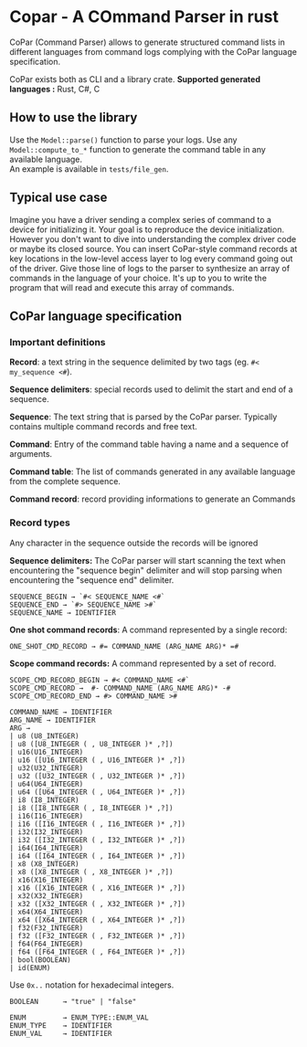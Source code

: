 # Copar - A COmmand Parser in rust
CoPar (Command Parser) allows to generate structured command lists in different languages from command logs complying with the CoPar language specification.  

CoPar exists both as CLI and a library crate.
**Supported generated languages :** Rust, C#, C

## How to use the library
Use the `Model::parse()` function to parse your logs. 
Use any `Model::compute_to_*` function to generate the command table in any available language.  
An example is available in `tests/file_gen`.

## Typical use case
Imagine you have a driver sending a complex series of command to a device for initializing it. Your goal is to reproduce the device initialization. However you don't want to dive into understanding the complex driver code or maybe its closed source.
You can insert CoPar-style command records at key locations in the low-level access layer to log every command going out of the driver. Give those line of logs to the parser to synthesize an array of commands in the language of your choice. It's up to you to write the program that will read and execute this array of commands.

## CoPar language specification
### Important definitions
**Record**: a text string in the sequence delimited by two tags (eg. `#< my_sequence <#`).

**Sequence delimiters**: special records used to delimit the start and end of a sequence.

**Sequence**: The text string that is parsed by the CoPar parser. Typically contains multiple command records and free text.

**Command**: Entry of the command table having a name and a sequence of arguments.

**Command table**: The list of commands generated in any available language from the complete sequence.

**Command record**: record providing informations to generate an Commands

### Record types
Any character in the sequence outside the records will be ignored

**Sequence delimiters:**
The CoPar parser will start scanning the text when encountering the "sequence begin" delimiter and will stop parsing when encountering the "sequence end" delimiter. 

``` 
SEQUENCE_BEGIN → `#< SEQUENCE_NAME <#`
SEQUENCE_END → `#> SEQUENCE_NAME >#`
SEQUENCE_NAME → IDENTIFIER
``` 

**One shot command records**:
A command represented by a single record:

``` 
ONE_SHOT_CMD_RECORD → #= COMMAND_NAME (ARG_NAME ARG)* =#
``` 

**Scope command records:**
A command represented by a set of record.
``` 
SCOPE_CMD_RECORD_BEGIN → #< COMMAND_NAME <#`
SCOPE_CMD_RECORD →  #- COMMAND_NAME (ARG_NAME ARG)* -#
SCOPE_CMD_RECORD_END → #> COMMAND_NAME >#
``` 

```
COMMAND_NAME → IDENTIFIER
ARG_NAME → IDENTIFIER
ARG → 
| u8 (U8_INTEGER)
| u8 ([U8_INTEGER ( , U8_INTEGER )* ,?])
| u16(U16_INTEGER)
| u16 ([U16_INTEGER ( , U16_INTEGER )* ,?])
| u32(U32_INTEGER)
| u32 ([U32_INTEGER ( , U32_INTEGER )* ,?])
| u64(U64_INTEGER)
| u64 ([U64_INTEGER ( , U64_INTEGER )* ,?])
| i8 (I8_INTEGER)
| i8 ([I8_INTEGER ( , I8_INTEGER )* ,?])
| i16(I16_INTEGER)
| i16 ([I16_INTEGER ( , I16_INTEGER )* ,?])
| i32(I32_INTEGER)
| i32 ([I32_INTEGER ( , I32_INTEGER )* ,?])
| i64(I64_INTEGER)
| i64 ([I64_INTEGER ( , I64_INTEGER )* ,?])
| x8 (X8_INTEGER)
| x8 ([X8_INTEGER ( , X8_INTEGER )* ,?])
| x16(X16_INTEGER)
| x16 ([X16_INTEGER ( , X16_INTEGER )* ,?])
| x32(X32_INTEGER)
| x32 ([X32_INTEGER ( , X32_INTEGER )* ,?])
| x64(X64_INTEGER)
| x64 ([X64_INTEGER ( , X64_INTEGER )* ,?])
| f32(F32_INTEGER)
| f32 ([F32_INTEGER ( , F32_INTEGER )* ,?])
| f64(F64_INTEGER)
| f64 ([F64_INTEGER ( , F64_INTEGER )* ,?])
| bool(BOOLEAN)
| id(ENUM)
``` 

Use `0x..` notation for hexadecimal integers.

``` 
BOOLEAN      → "true" | "false"

ENUM         → ENUM_TYPE::ENUM_VAL
ENUM_TYPE    → IDENTIFIER
ENUM_VAL     → IDENTIFIER
``` 
